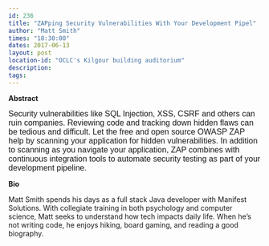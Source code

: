 ```yaml
---
id: 236
title: "ZAPping Security Vulnerabilities With Your Development Pipel"
author: "Matt Smith"
times: "18:30:00"
dates: 2017-06-13
layout: post
location-id: "OCLC's Kilgour building auditorium"  
description: 
tags: 
---
```

 **Abstract**

<font face="Calibri,Arial,Helvetica,sans-serif" size="2"><span style="font-size: 16px">Security vulnerabilities like SQL Injection, XSS, CSRF and others can ruin companies. Reviewing code and tracking down hidden flaws can be tedious and difficult. Let the free and open source OWASP ZAP help by scanning your application for hidden vulnerabilities. In addition to scanning as you navigate your application, ZAP combines with continuous integration tools to automate security testing as part of your development pipeline.​​</span></font>

**Bio**

Matt Smith spends his days as a full stack Java developer with Manifest Solutions. With collegiate training in both psychology and computer science, Matt seeks to understand how tech impacts daily life.&nbsp;When he’s not writing code, he enjoys hiking, board gaming, and reading a good biography.​

